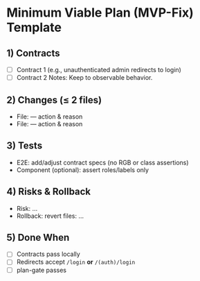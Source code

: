 <!--
@aegisBlueprint: planning-optimization
@version: 1.0.0
@mode: lean
@intent: Template for minimum viable plan creation with contract-driven approach
@context: Standardized plan format for MVP-Fix class plans
-->

# Minimum Viable Plan (MVP-Fix) Template

## 1) Contracts
- [ ] Contract 1 (e.g., unauthenticated admin redirects to login)
- [ ] Contract 2
Notes: Keep to observable behavior.

## 2) Changes (≤ 2 files)
- File: <path> — action & reason
- File: <path> — action & reason

## 3) Tests
- E2E: add/adjust contract specs (no RGB or class assertions)
- Component (optional): assert roles/labels only

## 4) Risks & Rollback
- Risk: …
- Rollback: revert files: …

## 5) Done When
- [ ] Contracts pass locally
- [ ] Redirects accept `/login` **or** `/(auth)/login`
- [ ] plan-gate passes
